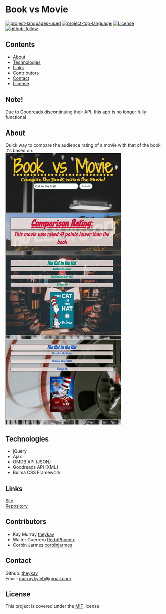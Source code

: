 # Book vs Movie

[![project-languages-used](https://img.shields.io/github/languages/count/theykay/Book-vs-Movie?color=important)](https://github.com/theykay/Book-vs-Movie)
[![project-top-language](https://img.shields.io/github/languages/top/theykay/Book-vs-Movie?color=blueviolet)](https://github.com/theykay/Book-vs-Movie)
[![License](https://img.shields.io/github/license/theykay/Book-vs-Movie)](https://github.com/theykay/Book-vs-Movie/blob/main/LICENSE)
[![github-follow](https://img.shields.io/github/followers/theykay?label=Follow&logoColor=purple&style=social)](https://github.com/theykay)

## Contents
* [About](#about)
* [Technologies](#technologies)
* [Links](#links)
* [Contributors](#contributors)
* [Contact](#contact)
* [License](#license)

## Note!
Due to Goodreads discontinuing their API, this app is no longer fully functional

## About
Quick way to compare the audience rating of a movie with that of the book it's based on.\
![Book vs Movie](./assets/images/live-site-mobile-screenshot.png)

## Technologies
* jQuery
* Ajax
* OMDB API (JSON)
* Goodreads API (XML)
* Bulma CSS Framework

## Links
[Site](https://theykay.github.io/book-vs-movie)\
[Repository](https://github.com/theykay/Book-vs-Movie)

## Contributors
* Kay Murray [theykay](https://github.com/theykay)
* Walter Guerrero [ReddPhoenix](https://github.com/ReddPhoenix)
* Corbin Jarmes [corbinjarmes](https://github.com/corbinjarmes)

## Contact
Github: [theykay](https://github.com/theykay)\
Email: [murraykyleb@gmail.com](mailto:murraykyleb@gmail.com)

## License
This project is covered under the [MIT](https://choosealicense.com/licenses/mit/) license